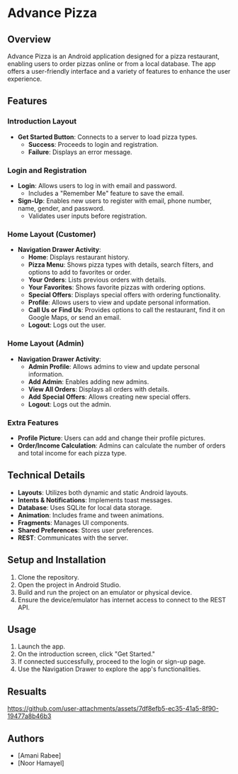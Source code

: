 # Advance Pizza

## Overview
Advance Pizza is an Android application designed for a pizza restaurant, enabling users to order pizzas online or from a local database. The app offers a user-friendly interface and a variety of features to enhance the user experience.

## Features

### Introduction Layout
- **Get Started Button**: Connects to a server to load pizza types.
  - **Success**: Proceeds to login and registration.
  - **Failure**: Displays an error message.

### Login and Registration
- **Login**: Allows users to log in with email and password.
  - Includes a "Remember Me" feature to save the email.
- **Sign-Up**: Enables new users to register with email, phone number, name, gender, and password.
  - Validates user inputs before registration.

### Home Layout (Customer)
- **Navigation Drawer Activity**:
  - **Home**: Displays restaurant history.
  - **Pizza Menu**: Shows pizza types with details, search filters, and options to add to favorites or order.
  - **Your Orders**: Lists previous orders with details.
  - **Your Favorites**: Shows favorite pizzas with ordering options.
  - **Special Offers**: Displays special offers with ordering functionality.
  - **Profile**: Allows users to view and update personal information.
  - **Call Us or Find Us**: Provides options to call the restaurant, find it on Google Maps, or send an email.
  - **Logout**: Logs out the user.

### Home Layout (Admin)
- **Navigation Drawer Activity**:
  - **Admin Profile**: Allows admins to view and update personal information.
  - **Add Admin**: Enables adding new admins.
  - **View All Orders**: Displays all orders with details.
  - **Add Special Offers**: Allows creating new special offers.
  - **Logout**: Logs out the admin.

### Extra Features
- **Profile Picture**: Users can add and change their profile pictures.
- **Order/Income Calculation**: Admins can calculate the number of orders and total income for each pizza type.

## Technical Details
- **Layouts**: Utilizes both dynamic and static Android layouts.
- **Intents & Notifications**: Implements toast messages.
- **Database**: Uses SQLite for local data storage.
- **Animation**: Includes frame and tween animations.
- **Fragments**: Manages UI components.
- **Shared Preferences**: Stores user preferences.
- **REST**: Communicates with the server.

## Setup and Installation
1. Clone the repository.
2. Open the project in Android Studio.
3. Build and run the project on an emulator or physical device.
4. Ensure the device/emulator has internet access to connect to the REST API.

## Usage
1. Launch the app.
2. On the introduction screen, click "Get Started."
3. If connected successfully, proceed to the login or sign-up page.
4. Use the Navigation Drawer to explore the app's functionalities.
   
## Resualts 

https://github.com/user-attachments/assets/7df8efb5-ec35-41a5-8f90-19477a8b46b3




## Authors
- [Amani Rabee]
- [Noor Hamayel]



